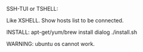 SSH-TUI or TSHELL:

Like XSHELL.
Show hosts list to be connected.

INSTALL:
apt-get/yum/brew install dialog
./install.sh

WARNING: ubuntu os cannot work.

